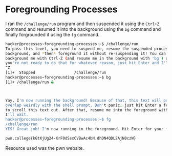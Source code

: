 # Foregrounding Processes
I ran the `/challenge/run` program and then suspended it using the `Ctrl+Z` command and resumed it into the background using the `bg` command and finally forgrounded it using the `fg` command. 
```bash
hacker@processes~foregrounding-processes:~$ /challenge/run
To pass this level, you need to suspend me, resume the suspended process in the
background, and *then* foreground it without re-suspending it! You can
background me with Ctrl-Z (and resume me in the background with 'bg') or, if
you're not ready to do that for whatever reason, just hit Enter and I'll exit!
^Z
[1]+  Stopped                 /challenge/run
hacker@processes~foregrounding-processes:~$ bg
[1]+ /challenge/run &



Yay, I'm now running the background! Because of that, this text will probably
overlap weirdly with the shell prompt. Don't panic; just hit Enter a few times
to scroll this text out. After that, resume me into the foreground with 'fg';
I'll wait.
hacker@processes~foregrounding-processes:~$ fg
/challenge/run
YES! Great job! I'm now running in the foreground. Hit Enter for your flag!

pwn.college{kGtKjUg24-KrF0dSsxCVBwAc4bN.dhDN4QDL2AjN0czW}
```
Resource used was the pwn website.

